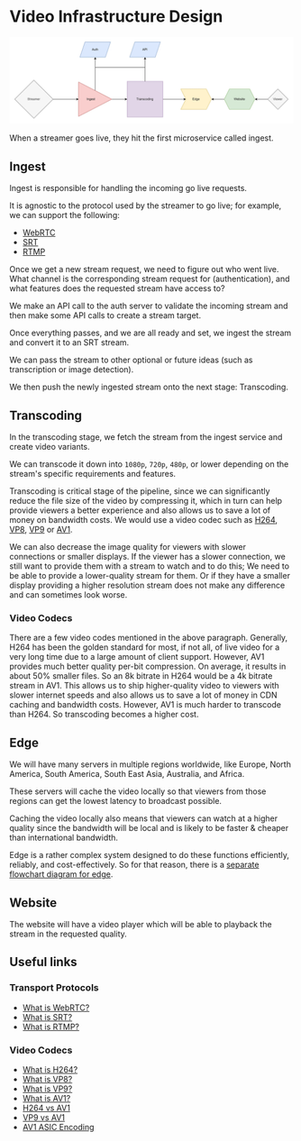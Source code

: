 # Video Infrastructure Design

![](./assets/video-infrastructure.webp)

When a streamer goes live, they hit the first microservice called ingest.

## Ingest

Ingest is responsible for handling the incoming go live requests.

It is agnostic to the protocol used by the streamer to go live; for example, we can support the following:

- [WebRTC](https://en.wikipedia.org/wiki/WebRTC)
- [SRT](https://en.wikipedia.org/wiki/Secure_Reliable_Transport)
- [RTMP](https://en.wikipedia.org/wiki/Real-Time_Messaging_Protocol)

Once we get a new stream request, we need to figure out who went live. What channel is the corresponding stream request for (authentication), and what features does the requested stream have access to?

We make an API call to the auth server to validate the incoming stream and then make some API calls to create a stream target.

Once everything passes, and we are all ready and set, we ingest the stream and convert it to an SRT stream.

We can pass the stream to other optional or future ideas (such as transcription or image detection).

We then push the newly ingested stream onto the next stage: Transcoding.

## Transcoding

In the transcoding stage, we fetch the stream from the ingest service and create video variants.

We can transcode it down into `1080p`, `720p`, `480p`, or lower depending on the stream's specific requirements and features.

Transcoding is critical stage of the pipeline, since we can significantly reduce the file size of the video by compressing it, which in turn can help provide viewers a better experience and also allows us to save a lot of money on bandwidth costs. We would use a video codec such as [H264](https://en.wikipedia.org/wiki/Advanced_Video_Coding), [VP8](https://en.wikipedia.org/wiki/VP8), [VP9](https://en.wikipedia.org/wiki/VP9) or [AV1](https://en.wikipedia.org/wiki/AV1).

We can also decrease the image quality for viewers with slower connections or smaller displays. If the viewer has a slower connection, we still want to provide them with a stream to watch and to do this; We need to be able to provide a lower-quality stream for them. Or if they have a smaller display providing a higher resolution stream does not make any difference and can sometimes look worse.

### Video Codecs

There are a few video codes mentioned in the above paragraph. Generally, H264 has been the golden standard for most, if not all, of live video for a very long time due to a large amount of client support. However, AV1 provides much better quality per-bit compression. On average, it results in about 50% smaller files. So an 8k bitrate in H264 would be a 4k bitrate stream in AV1. This allows us to ship higher-quality video to viewers with slower internet speeds and also allows us to save a lot of money in CDN caching and bandwidth costs. However, AV1 is much harder to transcode than H264. So transcoding becomes a higher cost.

## Edge

We will have many servers in multiple regions worldwide, like Europe, North America, South America, South East Asia, Australia, and Africa.

These servers will cache the video locally so that viewers from those regions can get the lowest latency to broadcast possible.

Caching the video locally also means that viewers can watch at a higher quality since the bandwidth will be local and is likely to be faster & cheaper than international bandwidth.

Edge is a rather complex system designed to do these functions efficiently, reliably, and cost-effectively. So for that reason, there is a [separate flowchart diagram for edge](./cdn-edge.md).

## Website

The website will have a video player which will be able to playback the stream in the requested quality.

## Useful links

### Transport Protocols

- [What is WebRTC?](https://bloggeek.me/what-is-webrtc/)
- [What is SRT?](https://www.matrox.com/en/video/media/guides-articles/srt-protocol)
- [What is RTMP?](https://www.dacast.com/blog/rtmp-real-time-messaging-protocol)

### Video Codecs

- [What is H264?](https://www.haivision.com/resources/streaming-video-definitions/h-264)
- [What is VP8?](https://trueconf.com/blog/wiki/vp8-video-codec)
- [What is VP9?](https://www.wowza.com/blog/vp9-codec-googles-open-source-technology-explained)
- [What is AV1?](https://www.androidauthority.com/av1-codec-1113318)
- [H264 vs AV1](https://www.winxdvd.com/convert-hevc-video/av1-vs-hevc.htm)
- [VP9 vs AV1](https://www.winxdvd.com/video-transcoder/av1-vs-vp9.htm)
- [AV1 ASIC Encoding](https://netint.com/)

